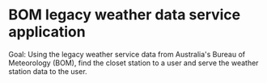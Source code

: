 # BOM legacy weather data service application
Goal: Using the legacy weather service data from Australia's Bureau of Meteorology (BOM), find the closet station to a user and serve the weather station data to the user.
